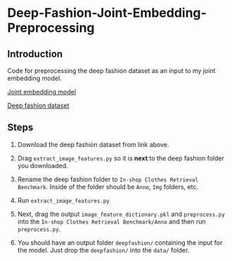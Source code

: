 # Deep-Fashion-Joint-Embedding-Preprocessing

## Introduction

Code for preprocessing the deep fashion dataset as an input to my joint embedding model.

[Joint embedding model](https://github.com/josharnoldjosh/Image-Caption-Joint-Embedding)

[Deep fashion dataset](http://mmlab.ie.cuhk.edu.hk/projects/DeepFashion/InShopRetrieval.html)

## Steps

1. Download the deep fashion dataset from link above.

2. Drag `extract_image_features.py` so it is **next** to the deep fashion folder you downloaded.

3. Rename the deep fashion folder to `In-shop Clothes Retrieval Benchmark`. Inside of the folder should be `Anno`, `Img` folders, etc.

4. Run `extract_image_features.py`

5. Next, drag the output `image_feature_dictionary.pkl` and `preprocess.py` into the `In-shop Clothes Retrieval Benchmark/Anno` and then run `preprocess.py`.

6. You should have an output folder `deepfashion/` containing the input for the model. Just drop the `deepfashion/` into the `data/` folder.
